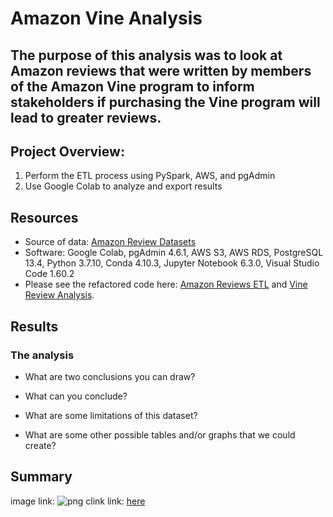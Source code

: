 # Amazon Vine Analysis

## The purpose of this analysis was to look at Amazon reviews that were written by members of the Amazon Vine program to inform stakeholders if purchasing the Vine program will lead to greater reviews. 

## Project Overview:
1. Perform the ETL process using PySpark, AWS, and pgAdmin
2. Use Google Colab to analyze and export results

## Resources
- Source of data: [Amazon Review Datasets](https://s3.amazonaws.com/amazon-reviews-pds/tsv/index.txt)
- Software: Google Colab, pgAdmin 4.6.1, AWS S3, AWS RDS, PostgreSQL 13.4, Python 3.7.10, Conda 4.10.3, Jupyter Notebook 6.3.0, Visual Studio Code 1.60.2
- Please see the refactored code here: [Amazon Reviews ETL](https://github.com/mthalken/Amazon_Vine_Analysis/blob/main/Amazon_Reviews_ETL.ipynb) and [Vine Review Analysis](https://github.com/mthalken/Amazon_Vine_Analysis/blob/main/vine_reiview_analysis.ipynb).

## Results 
### The analysis
- What are two conclusions you can draw?

- What can you conclude?

- What are some limitations of this dataset?

- What are some other possible tables and/or graphs that we could create?

## Summary




image link: ![png](link)
clink link: [here](link)
